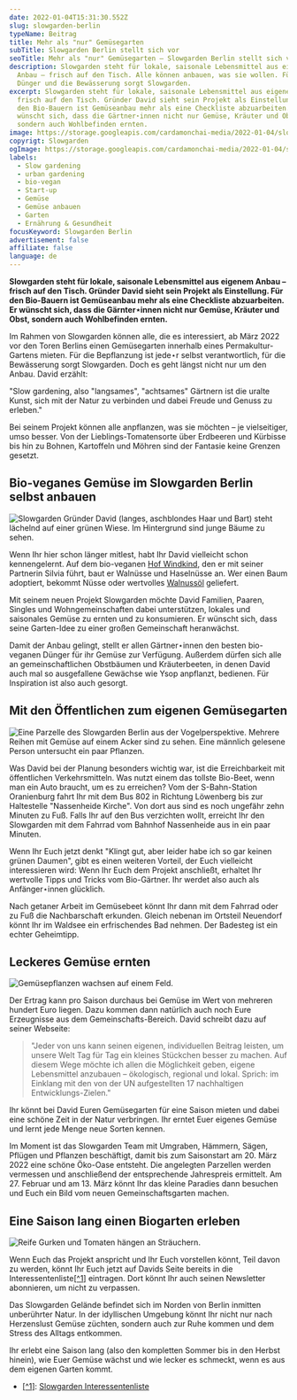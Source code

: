 ```yaml
---
date: 2022-01-04T15:31:30.552Z
slug: slowgarden-berlin
typeName: Beitrag
title: Mehr als "nur" Gemüsegarten
subTitle: Slowgarden Berlin stellt sich vor
seoTitle: Mehr als "nur" Gemüsegarten – Slowgarden Berlin stellt sich vor
description: Slowgarden steht für lokale, saisonale Lebensmittel aus eigenem
  Anbau – frisch auf den Tisch. Alle können anbauen, was sie wollen. Für den
  Dünger und die Bewässerung sorgt Slowgarden.
excerpt: Slowgarden steht für lokale, saisonale Lebensmittel aus eigenem Anbau –
  frisch auf den Tisch. Gründer David sieht sein Projekt als Einstellung. Für
  den Bio-Bauern ist Gemüseanbau mehr als eine Checkliste abzuarbeiten. Er
  wünscht sich, dass die Gärtner⋆innen nicht nur Gemüse, Kräuter und Obst,
  sondern auch Wohlbefinden ernten.
image: https://storage.googleapis.com/cardamonchai-media/2022-01-04/slowgarden-berlin-ernte-jpg-imagine-587828_736738_1024_768/640.webp
copyrigt: Slowgarden
ogImage: https://storage.googleapis.com/cardamonchai-media/2022-01-04/slowgarden-berlin-fb-png-imagine-587828_786b31_1200_628/640.webp
labels:
  - Slow gardening
  - urban gardening
  - bio-vegan
  - Start-up
  - Gemüse
  - Gemüse anbauen
  - Garten
  - Ernährung & Gesundheit
focusKeyword: Slowgarden Berlin
advertisement: false
affiliate: false
language: de
---
```

**Slowgarden steht für lokale, saisonale Lebensmittel aus eigenem Anbau – frisch auf den Tisch. Gründer David sieht sein Projekt als Einstellung. Für den Bio-Bauern ist Gemüseanbau mehr als eine Checkliste abzuarbeiten. Er wünscht sich, dass die Gärnter⋆innen nicht nur Gemüse, Kräuter und Obst, sondern auch Wohlbefinden ernten.**

Im Rahmen von Slowgarden können alle, die es interessiert, ab März 2022 vor den Toren Berlins einen Gemüsegarten innerhalb eines Permakultur-Gartens mieten. Für die Bepflanzung ist jede⋆r selbst verantwortlich, für die Bewässerung sorgt Slowgarden. Doch es geht längst nicht nur um den Anbau. David erzählt:

"Slow gardening, also "langsames", "achtsames" Gärtnern ist die uralte Kunst, sich mit der Natur zu verbinden und dabei Freude und Genuss zu erleben."

Bei seinem Projekt können alle anpflanzen, was sie möchten – je vielseitiger, umso besser. Von der Lieblings-Tomatensorte über Erdbeeren und Kürbisse bis hin zu Bohnen, Kartoffeln und Möhren sind der Fantasie keine Grenzen gesetzt.

## Bio-veganes Gemüse im Slowgarden Berlin selbst anbauen

![Slowgarden Gründer David (langes, aschblondes Haar und Bart) steht lächelnd auf einer grünen Wiese. Im Hintergrund sind junge Bäume zu sehen.](https://storage.googleapis.com/cardamonchai-media/2022-01-04/slowgarden-berlin-david-jpg-imagine-b8d8f8_83866e_1024_768/640.webp "Slowgarden Gründer David auf Hof Windkind.")

Wenn Ihr hier schon länger mitlest, habt Ihr David vielleicht schon kennengelernt. Auf dem bio-veganen [Hof Windkind](https:///2019/09/hof-windkind-walnuss-baum-adoptieren/), den er mit seiner Partnerin Silvia führt, baut er Walnüsse und Haselnüsse an. Wer einen Baum adoptiert, bekommt Nüsse oder wertvolles [Walnussöl](https:///2020/10/walnussoel-hof-windkind/) geliefert.

Mit seinem neuen Projekt Slowgarden möchte David Familien, Paaren, Singles und Wohngemeinschaften dabei unterstützen, lokales und saisonales Gemüse zu ernten und zu konsumieren. Er wünscht sich, dass seine Garten-Idee zu einer großen Gemeinschaft heranwächst. 

Damit der Anbau gelingt, stellt er allen Gärtner⋆innen den besten bio-veganen Dünger für ihr Gemüse zur Verfügung. Außerdem dürfen sich alle an gemeinschaftlichen Obstbäumen und Kräuterbeeten, in denen David auch mal so ausgefallene Gewächse wie Ysop anpflanzt, bedienen. Für Inspiration ist also auch gesorgt.

## Mit den Öffentlichen zum eigenen Gemüsegarten

![Eine Parzelle des Slowgarden Berlin aus der Vogelperspektive. Mehrere Reihen mit Gemüse auf einem Acker sind zu sehen. Eine männlich gelesene Person untersucht ein paar Pflanzen. ](https://storage.googleapis.com/cardamonchai-media/2022-01-04/slowgarden-berlin-parzelle-von-oben-jpg-imagine-083808_345024_768_1024/640.webp "So schön kann Gemüseanbau sein.")

Was David bei der Planung besonders wichtig war, ist die Erreichbarkeit mit öffentlichen Verkehrsmitteln. Was nutzt einem das tollste Bio-Beet, wenn man ein Auto braucht, um es zu erreichen? Vom der S-Bahn-Station Oranienburg fahrt Ihr mit dem Bus 802 in Richtung Löwenberg bis zur Haltestelle "Nassenheide Kirche". Von dort aus sind es noch ungefähr zehn Minuten zu Fuß. Falls Ihr auf den Bus verzichten wollt, erreicht Ihr den Slowgarden mit dem Fahrrad vom Bahnhof Nassenheide aus in ein paar Minuten.

Wenn Ihr Euch jetzt denkt "Klingt gut, aber leider habe ich so gar keinen grünen Daumen", gibt es einen weiteren Vorteil, der Euch vielleicht interessieren wird: Wenn Ihr Euch dem Projekt anschließt, erhaltet Ihr wertvolle Tipps und Tricks vom Bio-Gärtner. Ihr werdet also auch als Anfänger⋆innen glücklich.

Nach getaner Arbeit im Gemüsebeet könnt Ihr dann mit dem Fahrrad oder zu Fuß die Nachbarschaft erkunden. Gleich nebenan im Ortsteil Neuendorf könnt Ihr im Waldsee ein erfrischendes Bad nehmen. Der Badesteg ist ein echter Geheimtipp.

## Leckeres Gemüse ernten

![Gemüsepflanzen wachsen auf einem Feld.](https://storage.googleapis.com/cardamonchai-media/2022-01-04/slowgarden-berlin-parzelle-jpg-imagine-a88888_77885a_1024_768/640.webp "So ähnlich könnte Eure Parzelle im Slowgarden Berlin aussehen.")

Der Ertrag kann pro Saison durchaus bei Gemüse im Wert von mehreren hundert Euro liegen. Dazu kommen dann natürlich auch noch Eure Erzeugnisse aus dem Gemeinschafts-Bereich. David schreibt dazu auf seiner Webseite:

> "Jeder von uns kann seinen eigenen, individuellen Beitrag leisten, um unsere Welt Tag für Tag ein kleines Stückchen besser zu machen. Auf diesem Wege möchte ich allen die Möglichkeit geben, eigene Lebensmittel anzubauen – ökologisch, regional und lokal. Sprich: im Einklang mit den von der UN aufgestellten 17 nachhaltigen Entwicklungs-Zielen."

Ihr könnt bei David Euren Gemüsegarten für eine Saison mieten und dabei eine schöne Zeit in der Natur verbringen. Ihr erntet Euer eigenes Gemüse und lernt jede Menge neue Sorten kennen.

Im Moment ist das Slowgarden Team mit Umgraben, Hämmern, Sägen, Pflügen und Pflanzen beschäftigt, damit bis zum Saisonstart am 20. März 2022 eine schöne Öko-Oase entsteht. Die angelegten Parzellen werden vermessen und anschließend der entsprechende Jahrespreis ermittelt. Am 27. Februar und am 13. März könnt Ihr das kleine Paradies dann besuchen und Euch ein Bild vom neuen Gemeinschaftsgarten machen.

## Eine Saison lang einen Biogarten erleben

![Reife Gurken und Tomaten hängen an Sträuchern.](https://storage.googleapis.com/cardamonchai-media/2022-01-04/slowgarden-berlin-gurken-tomaten-jpg-imagine-182808_7d903a_1024_768/640.webp "Wie wäre es mit Gurken und Tomaten aus eigenem Anbau?")

Wenn Euch das Projekt anspricht und Ihr Euch vorstellen könnt, Teil davon zu werden, könnt Ihr Euch jetzt auf Davids Seite bereits in die Interessentenliste[[^1]](craftdocs://open?blockId=958FA867-6D3A-4D22-A3FC-C359AF9F1C68&spaceId=null) eintragen. Dort könnt Ihr auch seinen Newsletter abonnieren, um nicht zu verpassen.

Das Slowgarden Gelände befindet sich im Norden von Berlin inmitten unberührter Natur. In der idyllischen Umgebung könnt Ihr nicht nur nach Herzenslust Gemüse züchten, sondern auch zur Ruhe kommen und dem Stress des Alltags entkommen.

Ihr erlebt eine Saison lang (also den kompletten Sommer bis in den Herbst hinein), wie Euer Gemüse wächst und wie lecker es schmeckt, wenn es aus dem eigenen Garten kommt.

* [[^1]](craftdocs://open?blockId=958FA867-6D3A-4D22-A3FC-C359AF9F1C68&spaceId=null):  [Slowgarden Interessentenliste](https://www.slowgarden.de/info/parzelle-mieten.html)